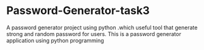 # Password-Generator-task3
A password generator project using python .which useful tool that generate strong and random password for users. This is a password generator application using python programming
